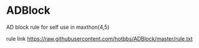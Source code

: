 # ADBlock
AD block rule for self use in maxthon(4,5)

rule link https://raw.githubusercontent.com/hotbbs/ADBlock/master/rule.txt
